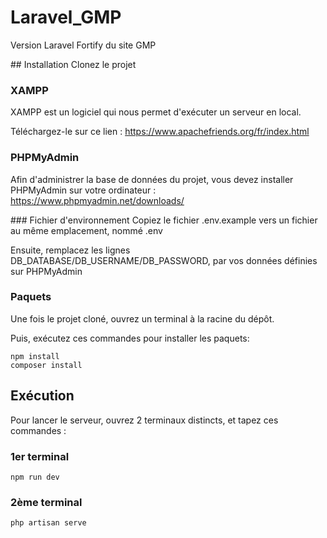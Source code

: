 # Laravel_GMP
Version Laravel Fortify du site GMP

## Installation
Clonez le projet

### XAMPP
XAMPP est un logiciel qui nous permet d'exécuter un serveur en local.

Téléchargez-le sur ce lien : https://www.apachefriends.org/fr/index.html


### PHPMyAdmin
Afin d'administrer la base de données du projet, vous devez installer PHPMyAdmin sur votre ordinateur : https://www.phpmyadmin.net/downloads/

### Fichier d'environnement
Copiez le fichier .env.example vers un fichier au même emplacement, nommé .env

Ensuite, remplacez les lignes DB_DATABASE/DB_USERNAME/DB_PASSWORD, par vos données définies sur PHPMyAdmin

### Paquets
Une fois le projet cloné, ouvrez un terminal à la racine du dépôt.

Puis, exécutez ces commandes pour installer les paquets: 

```console
npm install
composer install
```


## Exécution
Pour lancer le serveur, ouvrez 2 terminaux distincts, et tapez ces commandes :

### 1er terminal
```console
npm run dev
```

### 2ème terminal
```console
php artisan serve
```
